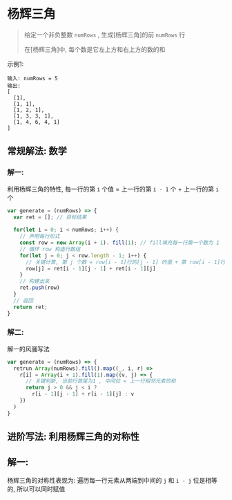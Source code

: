 # 杨辉三角

> 给定一个非负整数 `numRows` , 生成[杨辉三角]的前 `numRows` 行
>
> 在[杨辉三角]中, 每个数是它左上方和右上方的数的和

示例1:

```shell
输入: numRows = 5
输出: 
[
  [1],
  [1, 1],
  [1, 2, 1],
  [1, 3, 3, 1],
  [1, 4, 6, 4, 1]
]
```

## 常规解法: 数学

### 解一:

利用杨辉三角的特性, 每一行的第 `i` 个值 = 上一行的第 `i - 1` 个 + 上一行的第 `i` 个 

```js
var generate = (numRows) => {
  var ret = []; // 目标结果
  
  for(let i = 0; i < numRows; i++) {
    // 声明每行形式
    const row = new Array(i + 1). fill(1); // fill填充每一行第一个数为 1
    // 循环 row 构造行数组
    for(let j = 0; j < row.length - 1; i++) {
      // 关键计算, 第 j 个数 = row[i - 1]行的[j - 1] 的值 + 第 row[i - 1]行的 [j] 的值
      row[j] = ret[i - 1][j - 1] + ret[i - 1][j]
    }
    // 构建出来
    ret.push(row)
  }
  // 返回
  return ret;
}
```

### 解二:

解一的风骚写法

```js
var generate = (numRows) => {
  retrun Array(numRows).fill().map((_, i, r) => 
    r[i] = Array(i + 1).fill(1).map((v, j) => {
      // 关键判断, 当前行首尾为1 , 中间位 = 上一行相邻元素的和
      return j > 0 && j < i ?
        r[i - 1][j - 1] + r[i - 1][j] : v
    })
  )
}
```

## 进阶写法: 利用杨辉三角的对称性

## 解一:

杨辉三角的对称性表现为: 遍历每一行元素从两端到中间的 `j` 和 `i - j` 位是相等的, 所以可以同时赋值
